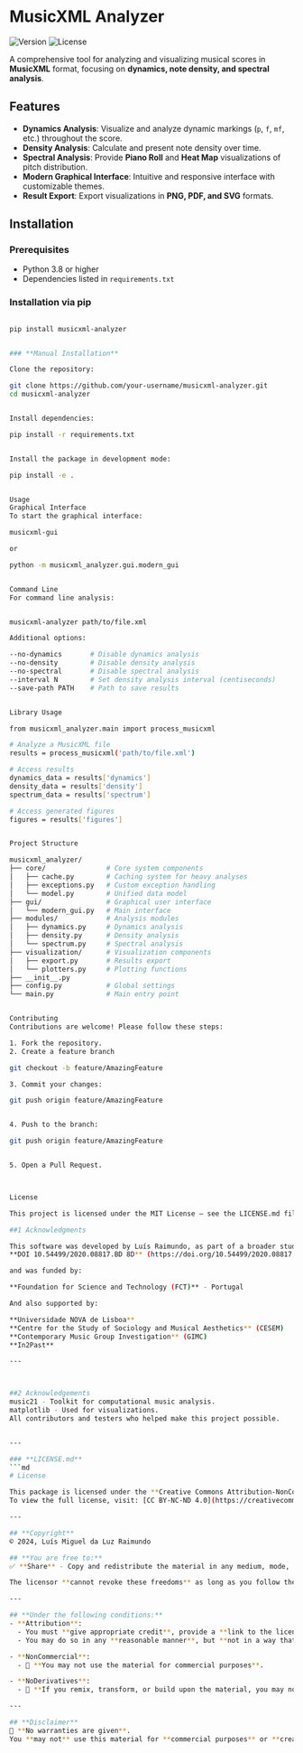 # MusicXML Analyzer

![Version](https://img.shields.io/badge/version-1.1.0-blue)
![License](https://img.shields.io/badge/license-MIT-green)

A comprehensive tool for analyzing and visualizing musical scores in **MusicXML** format, focusing on **dynamics, note density, and spectral analysis**.

## **Features**

- **Dynamics Analysis**: Visualize and analyze dynamic markings (`p`, `f`, `mf`, etc.) throughout the score.
- **Density Analysis**: Calculate and present note density over time.
- **Spectral Analysis**: Provide **Piano Roll** and **Heat Map** visualizations of pitch distribution.
- **Modern Graphical Interface**: Intuitive and responsive interface with customizable themes.
- **Result Export**: Export visualizations in **PNG, PDF, and SVG** formats.

## **Installation**

### **Prerequisites**

- Python 3.8 or higher
- Dependencies listed in `requirements.txt`

### **Installation via pip**

```bash

pip install musicxml-analyzer


### **Manual Installation**

Clone the repository:

git clone https://github.com/your-username/musicxml-analyzer.git
cd musicxml-analyzer


Install dependencies:

pip install -r requirements.txt


Install the package in development mode:

pip install -e .


Usage
Graphical Interface
To start the graphical interface:

musicxml-gui

or

python -m musicxml_analyzer.gui.modern_gui


Command Line
For command line analysis:


musicxml-analyzer path/to/file.xml

Additional options:

--no-dynamics       # Disable dynamics analysis
--no-density        # Disable density analysis
--no-spectral       # Disable spectral analysis
--interval N        # Set density analysis interval (centiseconds)
--save-path PATH    # Path to save results


Library Usage

from musicxml_analyzer.main import process_musicxml

# Analyze a MusicXML file
results = process_musicxml('path/to/file.xml')

# Access results
dynamics_data = results['dynamics']
density_data = results['density']
spectrum_data = results['spectrum']

# Access generated figures
figures = results['figures']


Project Structure

musicxml_analyzer/
├── core/               # Core system components
│   ├── cache.py        # Caching system for heavy analyses
│   ├── exceptions.py   # Custom exception handling
│   └── model.py        # Unified data model
├── gui/                # Graphical user interface
│   └── modern_gui.py   # Main interface
├── modules/            # Analysis modules
│   ├── dynamics.py     # Dynamics analysis
│   ├── density.py      # Density analysis
│   └── spectrum.py     # Spectral analysis
├── visualization/      # Visualization components
│   ├── export.py       # Results export
│   └── plotters.py     # Plotting functions
├── __init__.py
├── config.py           # Global settings
└── main.py             # Main entry point


Contributing
Contributions are welcome! Please follow these steps:

1. Fork the repository.
2. Create a feature branch

git checkout -b feature/AmazingFeature

3. Commit your changes:

git push origin feature/AmazingFeature


4. Push to the branch:

git push origin feature/AmazingFeature


5. Open a Pull Request.



License

This project is licensed under the MIT License – see the LICENSE.md file for details.

##1 Acknowledgments

This software was developed by Luís Raimundo, as part of a broader study on Music Analysis
**DOI 10.54499/2020.08817.BD 8D** (https://doi.org/10.54499/2020.08817.BD) 

and was funded by:

**Foundation for Science and Technology (FCT)** - Portugal

And also supported by:

**Universidade NOVA de Lisboa**
**Centre for the Study of Sociology and Musical Aesthetics** (CESEM)
**Contemporary Music Group Investigation** (GIMC)
**In2Past**

---



##2 Acknowledgements
music21 - Toolkit for computational music analysis.
matplotlib - Used for visualizations.
All contributors and testers who helped make this project possible.


---

### **LICENSE.md**
```md
# License

This package is licensed under the **Creative Commons Attribution-NonCommercial-NoDerivatives 4.0 International License**.  
To view the full license, visit: [CC BY-NC-ND 4.0](https://creativecommons.org/licenses/by-nc-nd/4.0/)

---

## **Copyright**
© 2024, Luís Miguel da Luz Raimundo

## **You are free to:**
✅ **Share** - Copy and redistribute the material in any medium, mode, or format for **non-commercial purposes**.

The licensor **cannot revoke these freedoms** as long as you follow the license terms.

---

## **Under the following conditions:**
- **Attribution**:  
  - You must **give appropriate credit**, provide a **link to the license**, and indicate if changes were made.
  - You may do so in any **reasonable manner**, but **not in a way that suggests the licensor endorses you or your use**.

- **NonCommercial**:  
  - 🚫 **You may not use the material for commercial purposes**.

- **NoDerivatives**:  
  - 🚫 **If you remix, transform, or build upon the material, you may not distribute the modified material**.

---

## **Disclaimer**
🚨 **No warranties are given**.  
You **may not** use this material for **commercial purposes** or **create derivatives** of it.

